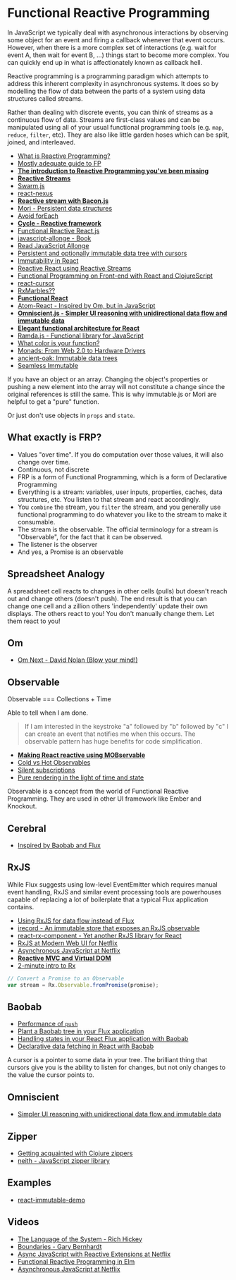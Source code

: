 # Functional Reactive Programming

In JavaScript we typically deal with asynchronous interactions by observing some object for an event and firing a callback whenever that event occurs. However, when there is a more complex set of interactions (e.g. wait for event A, then wait for event B, ...) things start to become more complex. You can quickly end up in what is affectionately known as callback hell.

Reactive programming is a programming paradigm which attempts to address this inherent complexity in asynchronous systems. It does so by modelling the flow of data between the parts of a system using data structures called streams.

Rather than dealing with discrete events, you can think of streams as a continuous flow of data. Streams are first-class values and can be manipulated using all of your usual functional programming tools (e.g. `map`, `reduce`, `filter`, etc). They are also like little garden hoses which can be split, joined, and interleaved.

* [What is Reactive Programming?](http://paulstovell.com/blog/reactive-programming)
* [Mostly adequate guide to FP](https://github.com/DrBoolean/mostly-adequate-guide)
* [**The introduction to Reactive Programming you've been missing**](https://gist.github.com/staltz/868e7e9bc2a7b8c1f754)
* [**Reactive Streams**](http://www.reactive-streams.org/)
* [Swarm.js](http://swarmjs.github.io/)
* [react-nexus](https://github.com/elierotenberg/react-nexus)
* [**Reactive stream with Bacon.js**](http://joshbassett.info/2014/reactive-uis-with-react-and-bacon/)
* [Mori - Persistent data structures](https://github.com/swannodette/mori)
* [Avoid forEach](http://aeflash.com/2014-11/avoid-foreach.html)
* [**Cycle - Reactive framework**](https://github.com/staltz/cycle)
* [Functional Reactive React.js](https://medium.com/@garychambers108/functional-reactive-react-js-b04a8d97a540)
* [javascript-allonge - Book](https://leanpub.com/javascript-allonge)
* [Read JavaScript Allonge](https://leanpub.com/javascript-allonge/read)
* [Persistent and optionally immutable data tree with cursors](https://github.com/Yomguithereal/baobab)
* [Immutability in React](http://www.sitepoint.com/immutability-react/)
* [Reactive React using Reactive Streams](http://aryweb.nl/2015/02/16/Reactive-React-using-reactive-streams/)
* [Functional Programming on Front-end with React and ClojureScript](http://blog.scalac.io/2015/04/02/clojurescript-reactjs-reagent.html)
* [react-cursor](https://github.com/dustingetz/react-cursor)
* [RxMarbles??](http://rxmarbles.com/)
* [**Functional React**](https://github.com/aickin/functional-react)
* [Atom-React - Inspired by Om, but in JavaScript](https://github.com/stample/atom-react)
* [**Omniscient.js - Simpler UI reasoning with unidirectional data flow and immutable data**](http://omniscientjs.github.io/guides/01-simpler-ui-reasoning-with-unidirectional/)
* [**Elegant functional architecture for React**](https://medium.com/@gilbox/an-elegant-functional-architecture-for-react-faa3fb42b75b)
* [Ramda.js - Functional library for JavaScript](http://ramdajs.com/0.15/index.html)
* [What color is your function?](http://journal.stuffwithstuff.com/2015/02/01/what-color-is-your-function/)
* [Monads: From Web 2.0 to Hardware Drivers](http://www.well-typed.com/blog/105/)
* [ancient-oak: Immutable data trees](https://github.com/brainshave/ancient-oak)
* [Seamless Immutable](https://github.com/rtfeldman/seamless-immutable)

If you have an object or an array. Changing the object's properties or pushing a new element into the array will not constitute a change since the original references is still the same. This is why immutable.js or Mori are helpful to get a "pure" function.

Or just don't use objects in `props` and `state`.

## What exactly is FRP?

* Values "over time". If you do computation over those values, it will also change over time.
* Continuous, not discrete
* FRP is a form of Functional Programming, which is a form of Declarative Programming
* Everything is a stream: variables, user inputs, properties, caches, data structures, etc. You listen to that stream and react accordingly.
* You `combine` the stream, you `filter` the stream, and you generally use functional programming to do whatever you like to the stream to make it consumable.
* The stream is the observable. The official terminology for a stream is "Observable", for the fact that it can be observed.
* The listener is the observer
* And yes, a Promise is an observable

## Spreadsheet Analogy

A spreadsheet cell reacts to changes in other cells (pulls) but doesn't reach out and change others (doesn't push). The end result is that you can change one cell and a zillion others 'independently' update their own displays. The others react to you! You don't manually change them. Let them react  to you!

## Om

* [Om Next - David Nolan (Blow your mind!)](https://www.youtube.com/watch?v=ByNs9TG30E8)

## Observable

Observable === Collections + Time

Able to tell when I am done.

> If I am interested in the keystroke "a" followed by "b" followed by "c" I can create an event that notifies me when this occurs. The observable pattern has huge benefits for code simplification.

* [**Making React reactive using MOBservable**](https://www.mendix.com/tech-blog/making-react-reactive-pursuit-high-performing-easily-maintainable-react-apps/)
* [Cold vs Hot Observables](https://github.com/Reactive-Extensions/RxJS/blob/master/doc/gettingstarted/creating.md#cold-vs-hot-observables)
* [Silent subscriptions](https://discuss.reactjs.org/t/reactjs-mobservable-as-the-easiest-and-fastest-way-to-propagate-changes-to-the-ui/811)
* [Pure rendering in the light of time and state](https://medium.com/@mweststrate/pure-rendering-in-the-light-of-time-and-state-4b537d8d40b1)

Observable is a concept from the world of Functional Reactive Programming. They are used in other UI framework like Ember and Knockout.

## Cerebral

* [Inspired by Baobab and Flux](http://www.christianalfoni.com/articles/2015_05_18_Cerebral-developer-preview)

## RxJS

While Flux suggests using low-level EventEmitter which requires manual event handling, RxJS and similar event processing tools are powerhouses capable of replacing a lot of boilerplate that a typical Flux application contains.

* [Using RxJS for data flow instead of Flux](http://qiita.com/kimagure/items/22cf4bb2a967fcba376e)
* [irecord - An immutable store that exposes an RxJS observable](https://github.com/ericelliott/irecord)
* [react-rx-component - Yet another RxJS library for React](https://github.com/acdlite/react-rx-component)
* [RxJS at Modern Web UI for Netflix](https://www.youtube.com/watch?v=yk_6eU3Hcwo)
* [Asynchronous JavaScript at Netflix](https://www.youtube.com/watch?v=XE692Clb5LU)
* [**Reactive MVC and Virtual DOM**](http://futurice.com/blog/reactive-mvc-and-the-virtual-dom)
* [2-minute intro to Rx](https://medium.com/@andrestaltz/2-minute-introduction-to-rx-24c8ca793877)

```js
// Convert a Promise to an Observable
var stream = Rx.Observable.fromPromise(promise);
```

## Baobab

* [Performance of `push`](https://github.com/Yomguithereal/baobab/issues/268)
* [Plant a Baobab tree in your Flux application](http://christianalfoni.github.io/javascript/2015/02/06/plant-a-baobab-tree-in-your-flux-application.html)
* [Handling states in your React Flux application with Baobab](https://www.codementor.io/reactjs/tutorial/flux-reactjs-state-baobab-library)
* [Declarative data fetching in React with Baobab](https://medium.com/@mistadikay/declarative-data-fetching-in-react-components-with-baobab-e43184c43852)

A cursor is a pointer to some data in your tree. The brilliant thing that cursors give you is the ability to listen for changes, but not only changes to the value the cursor points to.

## Omniscient

* [Simpler UI reasoning with unidirectional data flow and immutable data](http://omniscientjs.github.io/guides/01-simpler-ui-reasoning-with-unidirectional/)

## Zipper

* [Getting acquainted with Clojure zippers](http://josf.info/blog/2014/03/21/getting-acquainted-with-clojure-zippers/)
* [neith - JavaScript zipper library](https://github.com/mattbierner/neith)

## Examples

* [react-immutable-demo](https://github.com/pk11/react-immutable-demo)

## Videos

* [The Language of the System - Rich Hickey](https://www.youtube.com/watch?v=ROor6_NGIWU)
* [Boundaries - Gary Bernhardt](https://www.destroyallsoftware.com/talks/boundaries)
* [Async JavaScript with Reactive Extensions at Netflix](https://www.youtube.com/watch?v=XRYN2xt11Ek)
* [Functional Reactive Programming in Elm](https://www.youtube.com/watch?v=DiZ1CfLQvIU)
* [Asynchronous JavaScript at Netflix](https://www.youtube.com/watch?v=a8W5VVGO-jA)
